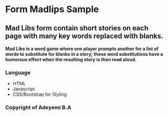 # Form Madlips Sample

## Mad Libs form contain short stories on each page with many key words replaced with blanks. 

#### Mad Libs is a word game where one player prompts another for a list of words to substitute for blanks in a story; these word substitutions have a humorous effect when the resulting story is then read aloud.

### Language 
* HTML
* Javascript
* CSS/Bootstrap for Styling

### Copyright of Adeyemi B.A